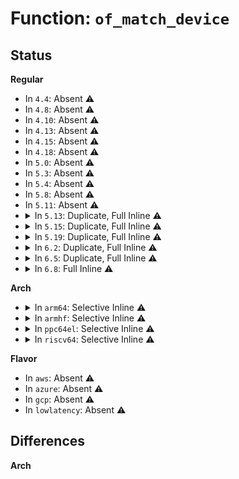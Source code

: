 # Function: <code>of_match_device</code>

## Status
<b>Regular</b>
<ul>
<li>
In <code>4.4</code>: Absent ⚠️
</li>
<li>
In <code>4.8</code>: Absent ⚠️
</li>
<li>
In <code>4.10</code>: Absent ⚠️
</li>
<li>
In <code>4.13</code>: Absent ⚠️
</li>
<li>
In <code>4.15</code>: Absent ⚠️
</li>
<li>
In <code>4.18</code>: Absent ⚠️
</li>
<li>
In <code>5.0</code>: Absent ⚠️
</li>
<li>
In <code>5.3</code>: Absent ⚠️
</li>
<li>
In <code>5.4</code>: Absent ⚠️
</li>
<li>
In <code>5.8</code>: Absent ⚠️
</li>
<li>
In <code>5.11</code>: Absent ⚠️
</li>
<li>
<details>
<summary>In <code>5.13</code>: Duplicate, Full Inline ⚠️</summary>

**Collision:** Static Duplication

**Inline:** Full

**Transformation:** False

**Instances:**

```
In drivers/pci/controller/dwc/pcie-designware-plat.c (0)
Location: include/linux/of_device.h:92
Inline: True
```
```
In drivers/mfd/wm831x-i2c.c (0)
Location: include/linux/of_device.h:92
Inline: True
```
```
In drivers/mfd/wm831x-spi.c (0)
Location: include/linux/of_device.h:92
Inline: True
```
```
In drivers/mfd/twl6030-irq.c (0)
Location: include/linux/of_device.h:92
Inline: True
```
```
In drivers/mfd/max14577.c (0)
Location: include/linux/of_device.h:92
Inline: True
```
```
In drivers/mfd/palmas.c (0)
Location: include/linux/of_device.h:92
Inline: True
```
```
In drivers/usb/dwc2/params.c (0)
Location: include/linux/of_device.h:92
Inline: True
```
</details>
</li>
<li>
<details>
<summary>In <code>5.15</code>: Duplicate, Full Inline ⚠️</summary>

**Collision:** Static Duplication

**Inline:** Full

**Transformation:** False

**Instances:**

```
In drivers/pci/controller/dwc/pcie-designware-plat.c (0)
Location: include/linux/of_device.h:92
Inline: True
```
```
In drivers/mfd/wm831x-i2c.c (0)
Location: include/linux/of_device.h:92
Inline: True
```
```
In drivers/mfd/wm831x-spi.c (0)
Location: include/linux/of_device.h:92
Inline: True
```
```
In drivers/mfd/twl6030-irq.c (0)
Location: include/linux/of_device.h:92
Inline: True
```
```
In drivers/mfd/max14577.c (0)
Location: include/linux/of_device.h:92
Inline: True
```
```
In drivers/mfd/palmas.c (0)
Location: include/linux/of_device.h:92
Inline: True
```
```
In drivers/usb/dwc2/params.c (0)
Location: include/linux/of_device.h:92
Inline: True
```
</details>
</li>
<li>
<details>
<summary>In <code>5.19</code>: Duplicate, Full Inline ⚠️</summary>

**Collision:** Static Duplication

**Inline:** Full

**Transformation:** False

**Instances:**

```
In drivers/mfd/wm831x-i2c.c (0)
Location: include/linux/of_device.h:92
Inline: True
```
```
In drivers/mfd/wm831x-spi.c (0)
Location: include/linux/of_device.h:92
Inline: True
```
```
In drivers/mfd/twl6030-irq.c (0)
Location: include/linux/of_device.h:92
Inline: True
```
```
In drivers/mfd/max14577.c (0)
Location: include/linux/of_device.h:92
Inline: True
```
```
In drivers/mfd/palmas.c (0)
Location: include/linux/of_device.h:92
Inline: True
```
```
In drivers/usb/dwc2/params.c (0)
Location: include/linux/of_device.h:92
Inline: True
```
</details>
</li>
<li>
<details>
<summary>In <code>6.2</code>: Duplicate, Full Inline ⚠️</summary>

**Collision:** Static Duplication

**Inline:** Full

**Transformation:** False

**Instances:**

```
In drivers/mfd/wm831x-i2c.c (0)
Location: include/linux/of_device.h:92
Inline: True
```
```
In drivers/mfd/wm831x-spi.c (0)
Location: include/linux/of_device.h:92
Inline: True
```
```
In drivers/mfd/twl6030-irq.c (0)
Location: include/linux/of_device.h:92
Inline: True
```
```
In drivers/mfd/max14577.c (0)
Location: include/linux/of_device.h:92
Inline: True
```
```
In drivers/usb/dwc2/params.c (0)
Location: include/linux/of_device.h:92
Inline: True
```
</details>
</li>
<li>
<details>
<summary>In <code>6.5</code>: Duplicate, Full Inline ⚠️</summary>

**Collision:** Static Duplication

**Inline:** Full

**Transformation:** False

**Instances:**

```
In drivers/mfd/wm831x-i2c.c (0)
Location: include/linux/of_device.h:66
Inline: True
```
```
In drivers/mfd/wm831x-spi.c (0)
Location: include/linux/of_device.h:66
Inline: True
```
```
In drivers/mfd/twl6030-irq.c (0)
Location: include/linux/of_device.h:66
Inline: True
```
```
In drivers/mfd/max14577.c (0)
Location: include/linux/of_device.h:66
Inline: True
```
```
In drivers/usb/dwc2/params.c (0)
Location: include/linux/of_device.h:66
Inline: True
```
</details>
</li>
<li>
<details>
<summary>In <code>6.8</code>: Full Inline ⚠️</summary>

**Collision:** Unique Static

**Inline:** Full

**Transformation:** False

**Instances:**

```
In drivers/mfd/twl6030-irq.c (0)
Location: include/linux/of_device.h:66
Inline: True
```
</details>
</li>
</ul>
<b>Arch</b>
<ul>
<li>
<details>
<summary>In <code>arm64</code>: Selective Inline ⚠️</summary>

```c
const struct of_device_id *of_match_device(const struct of_device_id *matches, const struct device *dev);
```

**Collision:** Unique Global

**Inline:** Selective

**Transformation:** False

**Instances:**

```
In drivers/of/device.c (ffff800010b6c728)
Location: drivers/of/device.c:26
Inline: True
Inline callers:
  - drivers/of/device.c:of_device_get_match_data
Direct callers:
  - drivers/irqchip/irq-ls-scfg-msi.c:ls_scfg_msi_probe
  - drivers/bus/imx-weim.c:weim_parse_dt
  - drivers/pinctrl/berlin/berlin-bg4ct.c:berlin4ct_pinctrl_probe
  - drivers/pinctrl/berlin/pinctrl-as370.c:as370_pinctrl_probe
  - drivers/pinctrl/mvebu/pinctrl-armada-ap806.c:armada_ap806_pinctrl_probe
  - drivers/pinctrl/mvebu/pinctrl-armada-cp110.c:armada_cp110_pinctrl_probe
  - drivers/gpio/gpio-mmio.c:bgpio_pdev_probe
  - drivers/gpio/gpio-davinci.c:davinci_gpio_irq_setup
  - drivers/gpio/gpio-mvebu.c:mvebu_gpio_probe
  - drivers/gpio/gpio-mxc.c:mxc_gpio_probe
  - drivers/pci/controller/pcie-altera.c:altera_pcie_probe
  - drivers/pci/controller/dwc/pcie-designware-plat.c:dw_plat_pcie_probe
  - drivers/pci/controller/dwc/pci-keystone.c:ks_pcie_probe
  - drivers/clk/sunxi/clk-sun6i-apb0-gates.c:sun6i_a31_apb0_gates_clk_probe
  - drivers/dma/mv_xor.c:mv_xor_probe
  - drivers/dma/mxs-dma.c:mxs_dma_probe
  - drivers/soc/actions/owl-sps.c:owl_sps_probe
  - drivers/soc/rockchip/pm_domains.c:rockchip_pm_domain_probe
  - drivers/tty/serial/msm_serial.c:msm_serial_probe
  - drivers/tty/serial/mvebu-uart.c:mvebu_uart_probe
  - drivers/mfd/stmpe-i2c.c:stmpe_i2c_probe
  - drivers/mfd/tc3589x.c:tc3589x_probe
  - drivers/mfd/lochnagar-i2c.c:lochnagar_i2c_probe
  - drivers/mfd/arizona-core.c:arizona_of_get_type
  - drivers/mfd/wm831x-i2c.c:wm831x_i2c_probe
  - drivers/mfd/wm831x-spi.c:wm831x_spi_probe
  - drivers/mfd/tps65910.c:tps65910_i2c_probe
  - drivers/mfd/twl6030-irq.c:twl6030_init_irq
  - drivers/mfd/max14577.c:max14577_i2c_probe
  - drivers/mfd/palmas.c:palmas_i2c_probe
  - drivers/ata/ahci_imx.c:imx_ahci_probe
  - drivers/spi/spi.c:spi_match_device
  - drivers/spi/spi-omap2-mcspi.c:omap2_mcspi_probe
  - drivers/net/ethernet/freescale/fec_main.c:fec_probe
  - drivers/net/ethernet/smsc/smc91x.c:smc_drv_probe
  - drivers/net/ethernet/smsc/smc91x.c:smc_drv_probe
  - drivers/usb/phy/phy-mxs-usb.c:mxs_phy_probe
  - drivers/usb/dwc2/params.c:dwc2_init_params
  - drivers/i2c/i2c-core-of.c:i2c_of_match_device
  - drivers/i2c/busses/i2c-omap.c:omap_i2c_probe
  - drivers/power/reset/vexpress-poweroff.c:vexpress_reset_probe
  - drivers/thermal/armada_thermal.c:armada_thermal_probe
  - drivers/edac/altera_edac.c:altr_sdram_probe
  - drivers/firmware/ti_sci.c:ti_sci_probe
  - drivers/firmware/meson/meson_sm.c:meson_sm_probe
  - drivers/mailbox/ti-msgmgr.c:ti_msgmgr_probe
```
**Symbols:**

```
ffff800010b6c6c0-ffff800010b6c708: of_match_device (STB_GLOBAL)
```
</details>
</li>
<li>
<details>
<summary>In <code>armhf</code>: Selective Inline ⚠️</summary>

```c
const struct of_device_id *of_match_device(const struct of_device_id *matches, const struct device *dev);
```

**Collision:** Unique Global

**Inline:** Selective

**Transformation:** False

**Instances:**

```
In drivers/of/device.c (c0c4f6e8)
Location: drivers/of/device.c:26
Inline: True
Inline callers:
  - drivers/of/device.c:of_device_get_match_data
Direct callers:
  - arch/arm/mach-imx/mmdc.c:imx_mmdc_probe
  - drivers/bus/imx-weim.c:weim_parse_dt
  - drivers/bus/omap_l3_noc.c:omap_l3_probe
  - drivers/pinctrl/berlin/berlin-bg2.c:berlin2_pinctrl_probe
  - drivers/pinctrl/berlin/berlin-bg2cd.c:berlin2cd_pinctrl_probe
  - drivers/pinctrl/berlin/berlin-bg2q.c:berlin2q_pinctrl_probe
  - drivers/pinctrl/berlin/berlin-bg4ct.c:berlin4ct_pinctrl_probe
  - drivers/pinctrl/berlin/pinctrl-as370.c:as370_pinctrl_probe
  - drivers/pinctrl/mvebu/pinctrl-dove.c:dove_pinctrl_probe
  - drivers/pinctrl/mvebu/pinctrl-armada-38x.c:armada_38x_pinctrl_probe
  - drivers/pinctrl/mvebu/pinctrl-armada-39x.c:armada_39x_pinctrl_probe
  - drivers/pinctrl/mvebu/pinctrl-armada-xp.c:armada_xp_pinctrl_probe
  - drivers/pinctrl/ti/pinctrl-ti-iodelay.c:ti_iodelay_probe
  - drivers/gpio/gpio-mmio.c:bgpio_pdev_probe
  - drivers/gpio/gpio-mvebu.c:mvebu_gpio_probe
  - drivers/gpio/gpio-mxc.c:mxc_gpio_probe
  - drivers/gpio/gpio-omap.c:omap_gpio_probe
  - drivers/pci/controller/pcie-altera.c:altera_pcie_probe
  - drivers/pci/controller/dwc/pcie-designware-plat.c:dw_plat_pcie_probe
  - drivers/pci/controller/dwc/pci-dra7xx.c:dra7xx_pcie_probe
  - drivers/clk/ti/adpll.c:ti_adpll_probe
  - drivers/dma/mv_xor.c:mv_xor_probe
  - drivers/dma/mxs-dma.c:mxs_dma_probe
  - drivers/soc/actions/owl-sps.c:owl_sps_probe
  - drivers/soc/imx/gpc.c:imx_gpc_probe
  - drivers/soc/rockchip/pm_domains.c:rockchip_pm_domain_probe
  - drivers/regulator/ti-abb-regulator.c:ti_abb_probe
  - drivers/tty/serial/msm_serial.c:msm_serial_probe
  - drivers/tty/serial/mvebu-uart.c:mvebu_uart_probe
  - drivers/mfd/stmpe-i2c.c:stmpe_i2c_probe
  - drivers/mfd/tc3589x.c:tc3589x_probe
  - drivers/mfd/lochnagar-i2c.c:lochnagar_i2c_probe
  - drivers/mfd/arizona-core.c:arizona_of_get_type
  - drivers/mfd/wm831x-i2c.c:wm831x_i2c_probe
  - drivers/mfd/wm831x-spi.c:wm831x_spi_probe
  - drivers/mfd/tps65910.c:tps65910_i2c_probe
  - drivers/mfd/twl6030-irq.c:twl6030_init_irq
  - drivers/mfd/twl4030-power.c:twl4030_power_probe
  - drivers/mfd/max14577.c:max14577_i2c_probe
  - drivers/mfd/palmas.c:palmas_i2c_probe
  - drivers/ata/ahci_imx.c:imx_ahci_probe
  - drivers/spi/spi.c:spi_match_device
  - drivers/spi/spi-omap2-mcspi.c:omap2_mcspi_probe
  - drivers/net/ethernet/freescale/fec_main.c:fec_probe
  - drivers/net/ethernet/ti/davinci_mdio.c:davinci_mdio_probe
  - drivers/usb/phy/phy-mxs-usb.c:mxs_phy_probe
  - drivers/usb/dwc2/params.c:dwc2_init_params
  - drivers/rtc/rtc-omap.c:omap_rtc_probe
  - drivers/i2c/i2c-core-of.c:i2c_of_match_device
  - drivers/i2c/busses/i2c-omap.c:omap_i2c_probe
  - drivers/power/reset/vexpress-poweroff.c:vexpress_reset_probe
  - drivers/thermal/armada_thermal.c:armada_thermal_probe
  - drivers/edac/armada_xp_edac.c:aurora_l2_probe
  - drivers/edac/armada_xp_edac.c:axp_mc_probe
  - drivers/opp/ti-opp-supply.c:ti_opp_supply_probe
  - drivers/mmc/host/omap_hsmmc.c:omap_hsmmc_probe
  - drivers/mmc/host/sdhci-esdhc-imx.c:sdhci_esdhc_imx_probe
  - drivers/devfreq/event/exynos-ppmu.c:exynos_ppmu_probe
  - drivers/memory/omap-gpmc.c:gpmc_probe
  - sound/soc/fsl/fsl_ssi.c:fsl_ssi_probe
  - sound/soc/fsl/imx-audmux.c:imx_audmux_probe
```
**Symbols:**

```
c0c4f688-c0c4f6c8: of_match_device (STB_GLOBAL)
```
</details>
</li>
<li>
<details>
<summary>In <code>ppc64el</code>: Selective Inline ⚠️</summary>

```c
const struct of_device_id *of_match_device(const struct of_device_id *matches, const struct device *dev);
```

**Collision:** Unique Global

**Inline:** Selective

**Transformation:** False

**Instances:**

```
In drivers/of/device.c (c000000000c46b5c)
Location: drivers/of/device.c:26
Inline: True
Inline callers:
  - drivers/of/device.c:of_device_get_match_data
Direct callers:
  - drivers/gpio/gpio-mmio.c:bgpio_pdev_probe
  - drivers/char/tpm/tpm_i2c_nuvoton.c:i2c_nuvoton_probe
  - drivers/mfd/stmpe-i2c.c:stmpe_i2c_probe
  - drivers/mfd/tc3589x.c:tc3589x_probe
  - drivers/mfd/lochnagar-i2c.c:lochnagar_i2c_probe
  - drivers/mfd/arizona-core.c:arizona_of_get_type
  - drivers/mfd/wm831x-i2c.c:wm831x_i2c_probe
  - drivers/mfd/wm831x-spi.c:wm831x_spi_probe
  - drivers/mfd/tps65910.c:tps65910_i2c_probe
  - drivers/mfd/twl6030-irq.c:twl6030_init_irq
  - drivers/mfd/max14577.c:max14577_i2c_probe
  - drivers/mfd/palmas.c:palmas_i2c_probe
  - drivers/spi/spi.c:spi_match_device
  - drivers/usb/dwc2/params.c:dwc2_init_params
  - drivers/i2c/i2c-core-of.c:i2c_of_match_device
```
**Symbols:**

```
c000000000c46ae0-c000000000c46b3c: of_match_device (STB_GLOBAL)
```
</details>
</li>
<li>
<details>
<summary>In <code>riscv64</code>: Selective Inline ⚠️</summary>

```c
const struct of_device_id *of_match_device(const struct of_device_id *matches, const struct device *dev);
```

**Collision:** Unique Global

**Inline:** Selective

**Transformation:** False

**Instances:**

```
In drivers/of/device.c (ffffffe000721654)
Location: drivers/of/device.c:26
Inline: True
Inline callers:
  - drivers/of/device.c:of_device_get_match_data
Direct callers:
  - drivers/gpio/gpio-mmio.c:bgpio_pdev_probe
  - drivers/pci/controller/dwc/pcie-designware-plat.c:dw_plat_pcie_probe
  - drivers/mfd/stmpe-i2c.c:stmpe_i2c_probe
  - drivers/mfd/tc3589x.c:tc3589x_probe
  - drivers/mfd/lochnagar-i2c.c:lochnagar_i2c_probe
  - drivers/mfd/arizona-core.c:arizona_of_get_type
  - drivers/mfd/wm831x-i2c.c:wm831x_i2c_probe
  - drivers/mfd/wm831x-spi.c:wm831x_spi_probe
  - drivers/mfd/tps65910.c:tps65910_i2c_probe
  - drivers/mfd/twl6030-irq.c:twl6030_init_irq
  - drivers/mfd/max14577.c:max14577_i2c_probe
  - drivers/mfd/palmas.c:palmas_i2c_probe
  - drivers/spi/spi.c:spi_match_device
  - drivers/usb/dwc2/params.c:dwc2_init_params
  - drivers/i2c/i2c-core-of.c:i2c_of_match_device
```
**Symbols:**

```
ffffffe0007215fc-ffffffe00072163a: of_match_device (STB_GLOBAL)
```
</details>
</li>
</ul>
<b>Flavor</b>
<ul>
<li>
In <code>aws</code>: Absent ⚠️
</li>
<li>
In <code>azure</code>: Absent ⚠️
</li>
<li>
In <code>gcp</code>: Absent ⚠️
</li>
<li>
In <code>lowlatency</code>: Absent ⚠️
</li>
</ul>

## Differences
<b>Arch</b>
<ul>
</ul>

